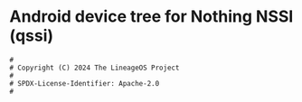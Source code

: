 # Android device tree for Nothing NSSI (qssi)

```
#
# Copyright (C) 2024 The LineageOS Project
#
# SPDX-License-Identifier: Apache-2.0
#
```
